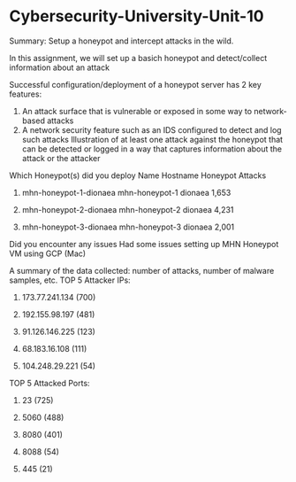 # Cybersecurity-University-Unit-10
Summary: Setup a honeypot and intercept attacks in the wild.

In this assignment, we will set up a basich honeypot and detect/collect information about an attack

Successful configuration/deployment of a honeypot server has 2 key features:

1) An attack surface that is vulnerable or exposed in some way to network-based attacks
2) A network security feature such as an IDS configured to detect and log such attacks
   Illustration of at least one attack against the honeypot that can be detected or logged in a way that captures information    about the attack or the attacker

Which Honeypot(s) did you deploy
Name	Hostname	Honeypot	Attacks
1) mhn-honeypot-1-dionaea	mhn-honeypot-1	dionaea	1,653

2) mhn-honeypot-2-dionaea	mhn-honeypot-2	dionaea	4,231

3) mhn-honeypot-3-dionaea	mhn-honeypot-3	dionaea	2,001

Did you encounter any issues
Had some issues setting up MHN Honeypot VM using GCP (Mac)

A summary of the data collected: number of attacks, number of malware samples, etc.
TOP 5 Attacker IPs:
1) 173.77.241.134 (700)

2) 192.155.98.197 (481)

3) 91.126.146.225 (123)

4) 68.183.16.108 (111)

5) 104.248.29.221 (54)

TOP 5 Attacked Ports:
1) 23 (725)

2) 5060 (488)

3) 8080 (401)

4) 8088 (54)

5) 445 (21)
